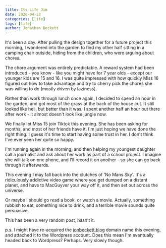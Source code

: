 ```yaml
---
title: Its Life Jim
date: 2020-04-23
categories: [life]
tags: [life]
author: Jonathan Beckett
---
```


It's been a day. After pulling the design together for a future project this morning, I wandered into the garden to find my other half sitting in a camping chair outside, hiding from the children, who were arguing about chores.

The chore argument was entirely predictable. A reward system had been introduced - you know - like you might have for 7 year olds - except our younger kids are 15 and 16. I was quite impressed with how quickly Miss 16 figured out how to take advantage and try to cherry pick the chores she was willing to do (mostly driven by laziness).

Rather than work through lunch once again, I decided to spend an hour in the garden, and got most of the grass at the back of the house cut. It still looked like hell, but better than it was. I spent another half an hour out there after work - it almost doesn't look like jungle now.

We finally let Miss 15 join Tiktok this evening. She has been asking for months, and most of her friends have it. I'm just hoping we have done the right thing. I guess it's time to start having some trust in her. I don't think I've ever seen her quite so happy.

I'm running again in the morning, and then helping my youngest daughter call a journalist and ask about her work as part of a school project. I imagine she will talk on one phone, and I'll record it on another - so she can go back through it afterwards.

This evening I may fall back into the clutches of 'No Mans Sky'. It's a ridiculously addictive video game where you get dumped on a distant planet, and have to MacGuyver your way off it, and then set out across the universe.

Or maybe I should go read a book, or watch a movie. Actually, something rubbish to eat, something nice to drink, and a terrible movie sounds quite persuasive.

This has been a very random post, hasn't it.

p.s. I might have re-acquired the [jonbeckett.blog](https://jonbeckett.blog) domain name this evening, and attached it to the Wordpress account. Does this mean I'm eventually headed back to Wordpress? Perhaps. Very slowly though.
